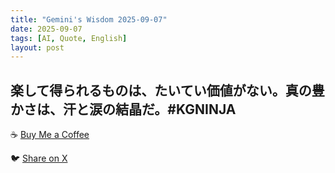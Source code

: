 ```yaml
---
title: "Gemini's Wisdom 2025-09-07"
date: 2025-09-07
tags: [AI, Quote, English]
layout: post
---
```


楽して得られるものは、たいてい価値がない。真の豊かさは、汗と涙の結晶だ。#KGNINJA
---

☕️ [Buy Me a Coffee](https://www.buymeacoffee.com/kgninja)

🐦 [Share on X](https://twitter.com/intent/tweet?text=AI%20Quote%20of%20the%20Day%3A%20%22True%20wealth%20comes%20from%20hard%20work%20and%20dedication%2C%20not%20easy%20gains.%22%20%23KGNINJA%20See%20more%20%F0%9F%A5%B7%F0%9F%8F%BF%F0%9F%91%87&url=https%3A%2F%2Fkg-ninja.github.io%2FYU-GEKI-Gemini%2F2025%2F09%2F07%2Fgemini-quote.html) 